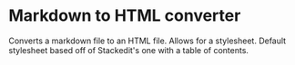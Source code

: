 # Markdown to HTML converter
Converts a markdown file to an HTML file. Allows for a stylesheet.
Default stylesheet based off of Stackedit's one with a table of contents.
